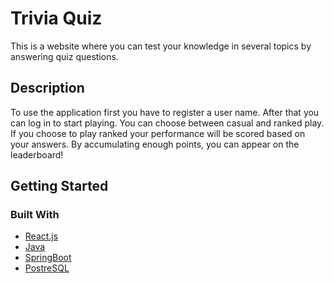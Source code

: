 # Trivia Quiz

This is a website where you can test your knowledge in several topics by answering quiz questions.

## Description

To use the application first you have to register a user name. After that you can log in to start playing.
You can choose between casual and ranked play. If you choose to play ranked your performance will be scored based on your answers. By accumulating enough points, you can appear on the leaderboard!

## Getting Started

### Built With

- [React.js](https://react.dev/)
- [Java](https://www.java.com/en/)
- [SpringBoot](https://spring.io/projects/spring-boot)
- [PostreSQL](https://www.postgresql.org/)